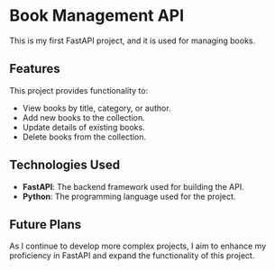 # Book Management API

This is my first FastAPI project, and it is used for managing books. 

## Features

This project provides functionality to:

- View books by title, category, or author.
- Add new books to the collection.
- Update details of existing books.
- Delete books from the collection.

## Technologies Used

- **FastAPI**: The backend framework used for building the API.
- **Python**: The programming language used for the project.

## Future Plans

As I continue to develop more complex projects, I aim to enhance my proficiency in FastAPI and expand the functionality of this project.
